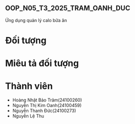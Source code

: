 ## OOP_N05_T3_2025_TRAM_OANH_DUC
Ứng dụng quản lý calo bữa ăn


#  Đối tượng
 


# Miêu tả đối tượng

# Thành viên
- Hoàng Nhật Bảo Trâm(24100260)
- Nguyễn Thị Kim Oanh(24100459)
- Nguyễn Thanh Đức(24100273)
- Nguyễn Lệ Thu 
